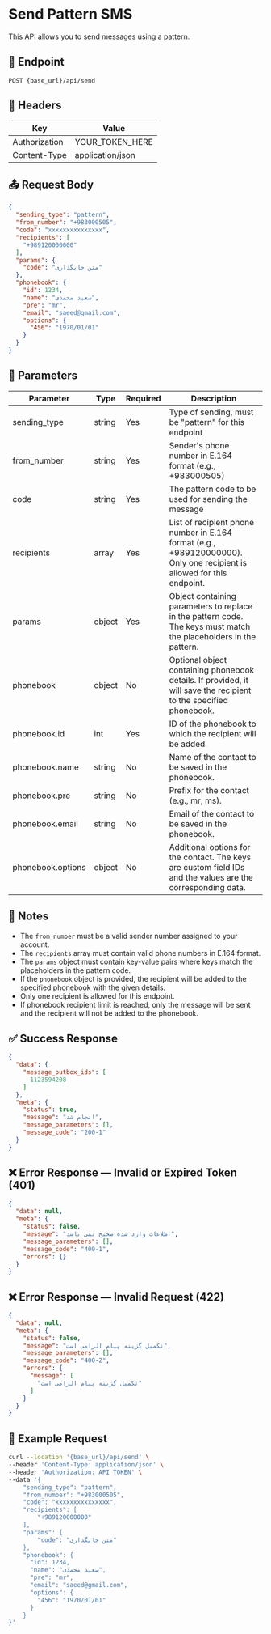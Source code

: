 # Send Pattern SMS

This API allows you to send messages using a pattern.

## 📍 Endpoint

```
POST {base_url}/api/send
```

## 🧾 Headers

| Key           | Value            |
|---------------|------------------|
| Authorization | YOUR_TOKEN_HERE  |
| Content-Type  | application/json |

## 📤 Request Body

```json
{
  "sending_type": "pattern",
  "from_number": "+983000505",
  "code": "xxxxxxxxxxxxxxx",
  "recipients": [
    "+989120000000"
  ],
  "params": {
    "code": "متن جایگذاری"
  },
  "phonebook": {
    "id": 1234,
    "name": "سعید محمدی",
    "pre": "mr",
    "email": "saeed@gmail.com",
    "options": {
      "456": "1970/01/01"
    }
  }
}
```

## 📝 Parameters

| Parameter         | Type   | Required | Description                                                                                                            |
|-------------------|--------|----------|------------------------------------------------------------------------------------------------------------------------|
| sending_type      | string | Yes      | Type of sending, must be "pattern" for this endpoint                                                                   |
| from_number       | string | Yes      | Sender's phone number in E.164 format (e.g., +983000505)                                                               |
| code              | string | Yes      | The pattern code to be used for sending the message                                                                    |
| recipients        | array  | Yes      | List of recipient phone number in E.164 format (e.g., +989120000000). Only one recipient is allowed for this endpoint. |
| params            | object | Yes      | Object containing parameters to replace in the pattern code. The keys must match the placeholders in the pattern.      |
| phonebook         | object | No       | Optional object containing phonebook details. If provided, it will save the recipient to the specified phonebook.      |
| phonebook.id      | int    | Yes      | ID of the phonebook to which the recipient will be added.                                                              |
| phonebook.name    | string | No       | Name of the contact to be saved in the phonebook.                                                                      |   
| phonebook.pre     | string | No       | Prefix for the contact (e.g., mr, ms).                                                                                 |
| phonebook.email   | string | No       | Email of the contact to be saved in the phonebook.                                                                     |
| phonebook.options | object | No       | Additional options for the contact. The keys are custom field IDs and the values are the corresponding data.           |

## 📝 Notes

- The `from_number` must be a valid sender number assigned to your account.
- The `recipients` array must contain valid phone numbers in E.164 format.
- The `params` object must contain key-value pairs where keys match the placeholders in the pattern code.
- If the `phonebook` object is provided, the recipient will be added to the specified phonebook with the given details.
- Only one recipient is allowed for this endpoint.
- If phonebook recipient limit is reached, only the message will be sent and the recipient will not be added to the phonebook.

## ✅ Success Response

```json
{
  "data": {
    "message_outbox_ids": [
      1123594208
    ]
  },
  "meta": {
    "status": true,
    "message": "انجام شد",
    "message_parameters": [],
    "message_code": "200-1"
  }
}
```

## ❌ Error Response — Invalid or Expired Token (401)

```json
{
  "data": null,
  "meta": {
    "status": false,
    "message": "اطلاعات وارد شده صحیح نمی باشد",
    "message_parameters": [],
    "message_code": "400-1",
    "errors": {}
  }
}
```

## ❌ Error Response — Invalid Request (422)

```json
{
  "data": null,
  "meta": {
    "status": false,
    "message": "تکمیل گزینه پیام الزامی است",
    "message_parameters": [],
    "message_code": "400-2",
    "errors": {
      "message": [
        "تکمیل گزینه پیام الزامی است"
      ]
    }
  }
}
```

## 🧪 Example Request

```bash
curl --location '{base_url}/api/send' \
--header 'Content-Type: application/json' \
--header 'Authorization: API TOKEN' \
--data '{
    "sending_type": "pattern",
    "from_number": "+983000505",
    "code": "xxxxxxxxxxxxxxx",
    "recipients": [
        "+989120000000"
    ],
    "params": {
        "code": "متن جایگذاری"
    },
    "phonebook": {
      "id": 1234,
      "name": "سعید محمدی",
      "pre": "mr",
      "email": "saeed@gmail.com",
      "options": {
        "456": "1970/01/01"
      }
    }
}'
```
